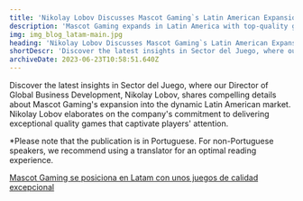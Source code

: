 ```yaml
---
title: 'Nikolay Lobov Discusses Mascot Gaming`s Latin American Expansion'
description: 'Mascot Gaming expands in Latin America with top-quality games. Nikolay Lobov shares insights with Sector del Juego.'
img: img_blog_latam-main.jpg
heading: 'Nikolay Lobov Discusses Mascot Gaming`s Latin American Expansion'
shortDescr: 'Discover the latest insights in Sector del Juego, where our Director of Global Business Development, Nikolay Lobov, shares compelling details about Mascot Gaming`s expansion into the dynamic Latin American market.'
archiveDate: 2023-06-23T10:58:51.640Z
---
```

Discover the latest insights in Sector del Juego, where our Director of Global Business Development, Nikolay Lobov, shares compelling details about Mascot Gaming's expansion into the dynamic Latin American market. Nikolay Lobov elaborates on the company's commitment to delivering exceptional quality games that captivate players' attention.

\*Please note that the publication is in Portuguese. For non-Portuguese speakers, we recommend using a translator for an optimal reading experience.

[Mascot Gaming se posiciona en Latam con unos juegos de calidad excepcional](https://www.sectordeljuego.com/noticia.php?id=117915&news=true)
